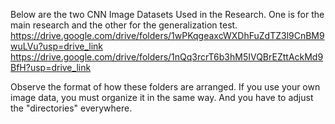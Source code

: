 

Below are the two CNN Image Datasets Used in the Research. One is for the main research and the other for the generalization test.
https://drive.google.com/drive/folders/1wPKqgeaxcWXDhFuZdTZ3l9CnBM9wuLVu?usp=drive_link
https://drive.google.com/drive/folders/1nQq3rcrT6b3hM5IVQBrEZttAckMd9BfH?usp=drive_link

Observe the format of how these folders are arranged. If you use your own image data, you must organize it in the same way. And you have to adjust the "directories" everywhere.
